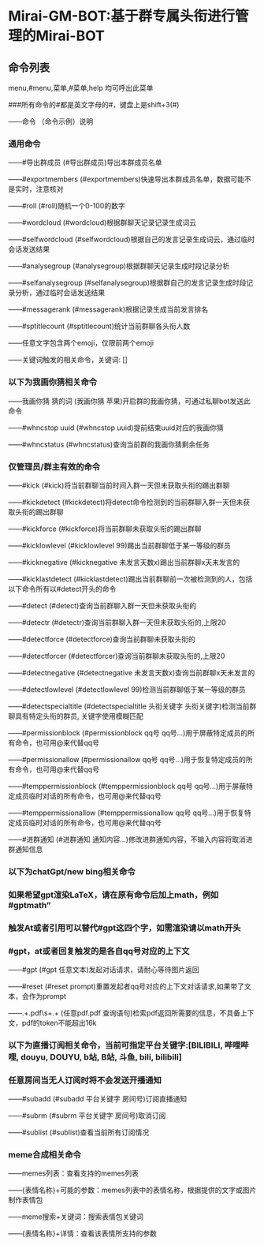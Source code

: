 # Mirai-GM-BOT:基于群专属头衔进行管理的Mirai-BOT
## 命令列表

menu,#menu,菜单,#菜单,help 均可呼出此菜单

###所有命令的#都是英文字母的#，键盘上是shift+3(#)

——命令	（命令示例）说明



### 通用命令

——#导出群成员	(#导出群成员)导出本群成员名单

——#exportmembers	(#exportmembers)快速导出本群成员名单，数据可能不是实时，注意核对

——#roll	(#roll)随机一个0-100的数字

——#wordcloud	(#wordcloud)根据群聊天记录记录生成词云

——#selfwordcloud	(#selfwordcloud)根据自己的发言记录生成词云，通过临时会话发送结果

——#analysegroup	(#analysegroup)根据群聊天记录生成时段记录分析

——#selfanalysegroup	(#selfanalysegroup)根据群自己的发言记录生成时段记录分析，通过临时会话发送结果

——#messagerank	(#messagerank)根据记录生成当前发言排名

——#sptitlecount	(#sptitlecount)统计当前群聊各头衔人数

——任意文字包含两个emoji，仅限前两个emoji

——关键词触发的相关命令，关键词: []



### 以下为我画你猜相关命令
——我画你猜 猜的词	(我画你猜 苹果)开启群的我画你猜，可通过私聊bot发送此命令

——#whncstop uuid	(#whncstop uuid)提前结束uuid对应的我画你猜

——#whncstatus	(#whncstatus)查询当前群的我画你猜剩余任务



### 仅管理员/群主有效的命令
——#kick	(#kick)将当前群聊当前时间入群一天但未获取头衔的踢出群聊

——#kickdetect	(#kickdetect)将detect命令检测到的当前群聊入群一天但未获取头衔的踢出群聊

——#kickforce	(#kickforce)将当前群聊未获取头衔的踢出群聊

——#kicklowlevel	(#kicklowlevel 99)踢出当前群聊低于某一等级的群员

——#kicknegative	(#kicknegative 未发言天数x)踢出当前群聊x天未发言的

——#kicklastdetect	(#kicklastdetect)踢出当前群聊前一次被检测到的人，包括以下命令所有以#detect开头的命令

——#detect	(#detect)查询当前群聊入群一天但未获取头衔的

——#detectr	(#detectr)查询当前群聊入群一天但未获取头衔的,上限20

——#detectforce	(#detectforce)查询当前群聊未获取头衔的

——#detectforcer	(#detectforcer)查询当前群聊未获取头衔的,上限20

——#detectnegative	(#detectnegative 未发言天数x)查询当前群聊x天未发言的

——#detectlowlevel	(#detectlowlevel 99)检测当前群聊低于某一等级的群员

——#detectspecialtitle	(#detectspecialtitle 头衔关键字 头衔关键字)检测当前群聊具有特定头衔的群员, 关键字使用模糊匹配

——#permissionblock	(#permissionblock qq号 qq号...)用于屏蔽特定成员的所有命令，也可用@来代替qq号

——#permissionallow	(#permissionallow qq号 qq号...)用于恢复特定成员的所有命令，也可用@来代替qq号

——#temppermissionblock	(#temppermissionblock qq号 qq号...)用于屏蔽特定成员临时对话的所有命令，也可用@来代替qq号

——#temppermissionallow	(#temppermissionallow qq号 qq号...)用于恢复特定成员临时对话的所有命令，也可用@来代替qq号

——#进群通知	(#进群通知 通知内容...)修改进群通知内容，不输入内容将取消进群通知信息



### 以下为chatGpt/new bing相关命令
### 如果希望gpt渲染LaTeX，请在原有命令后加上math，例如#gptmath”
### 触发At或者引用可以替代#gpt这四个字，如需渲染请以math开头
### #gpt，at或者回复触发的是各自qq号对应的上下文
——#gpt	(#gpt 任意文本)发起对话请求，请耐心等待图片返回

——#reset	(#reset prompt)重置发起者qq号对应的上下文对话请求,如果带了文本，会作为prompt

——.+\.pdf\s+.+	(任意pdf.pdf 查询语句)检索pdf返回所需要的信息，不具备上下文，pdf的token不能超出16k



### 以下为直播订阅相关命令，当前可指定平台关键字:[BILIBILI, 哔哩哔哩, douyu, DOUYU, b站, B站, 斗鱼, bili, bilibili]
### 任意房间当无人订阅时将不会发送开播通知
——#subadd	(#subadd 平台关键字 房间号)订阅直播通知

——#subrm	(#subrm 平台关键字 房间号)取消订阅

——#sublist	(#sublist)查看当前所有订阅情况



### meme合成相关命令
——memes列表：查看支持的memes列表

——{表情名称}+可能的参数：memes列表中的表情名称，根据提供的文字或图片制作表情包

——meme搜索+关键词：搜索表情包关键词

——{表情名称}+详情：查看该表情所支持的参数
